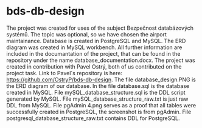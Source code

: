 # bds-db-design
The project was created for uses of the subject Bezpečnost databázových systémů. The topic was optional, so we have chosen the airport maintainance. Database is created in PostgreSQL and MySQL. The ERD diagram was created in MySQL workbench. All further information are included in the documantation of the project, that can be found in the repository under the name database_documentation.docx. The project was created in contribution with Pavel Ostrý, both of us contributed on the project task. Link to Pavel´s repository is here: https://github.com/OstryP/bds-db-design. 
The file database_design.PNG is the ERD diagram of our database. In the file database.sql is the database created in MySQL. File mySQL_database_structure.sql is the DDL script generated by MySQL. File mySQL_database_structure_raw.txt is just raw DDL from MySQL. File pgAdmin 4.png serves as a proof that all tables were successfully created in PostgreSQL, the screenshot is from pgAdmin. File postgresql_database_structure_raw.txt contains DDL for PostgreSQL. 
